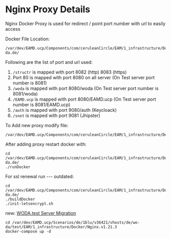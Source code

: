 # Nginx Proxy Details

Nginx Docker Proxy is used for redirect / point port number with url to easily access

Docker File Location:

```
/var/dev/EAMD.ucp/Components/com/ceruleanCircle/EAM/1_infrastructure/DockerWorkspaces/WODA/1.0.0/Alpine/3.13.2/Nginx/1.15/certbot/1.7.0/test.wo-da.de/
```

Following are the list of port and url used:

1. `/structr` is mapped with port 8082 (http) 8083 (https)
2. Port 80 is mapped with port 8080 on all server (On Test server port number is 8081)
3. `/woda` is mapped with port 8080/woda (On Test server port number is 8081/woda)
4. `/EAMD.ucp` is mapped with port 8080/EAMD.ucp (On Test server port number is 8081/EAMD.ucp)
5. `/auth` is mapped with port 9080/auth (Keycloack)
6. `/snet` is mapped with port 9081 (Jhipster)

To Add new proxy modify file:

```
/var/dev/EAMD.ucp/Components/com/ceruleanCircle/EAM/1_infrastructure/DockerWorkspaces/WODA/1.0.0/Alpine/3.13.2/Nginx/1.15/src/app.conf
```

After adding proxy restart docker with:

```
cd /var/dev/EAMD.ucp/Components/com/ceruleanCircle/EAM/1_infrastructure/DockerWorkspaces/WODA/1.0.0/Alpine/3.13.2/Nginx/1.15/certbot/1.7.0/test.wo-da.de/
./runDocker
```

For ssl renewal run --- outdated:

```
cd /var/dev/EAMD.ucp/Components/com/ceruleanCircle/EAM/1_infrastructure/DockerWorkspaces/WODA/1.0.0/Alpine/3.13.2/Nginx/1.15/certbot/1.7.0/test.wo-da.de/
./buildDocker
./init-letsencrypt.sh
```

new: [WODA.test Server Migration](../../../../2cu.atlassian.net/wiki/spaces/CCU/pages/1805287425/WODA.test_Server_Migration.md)

```
cd /var/dev/EAMD.ucp/Scenarios/de/1blu/v36421/vhosts/de/wo-da/test/EAM/1_infrastructure/Docker/Nginx.v1.21.3
docker-compose up -d

```